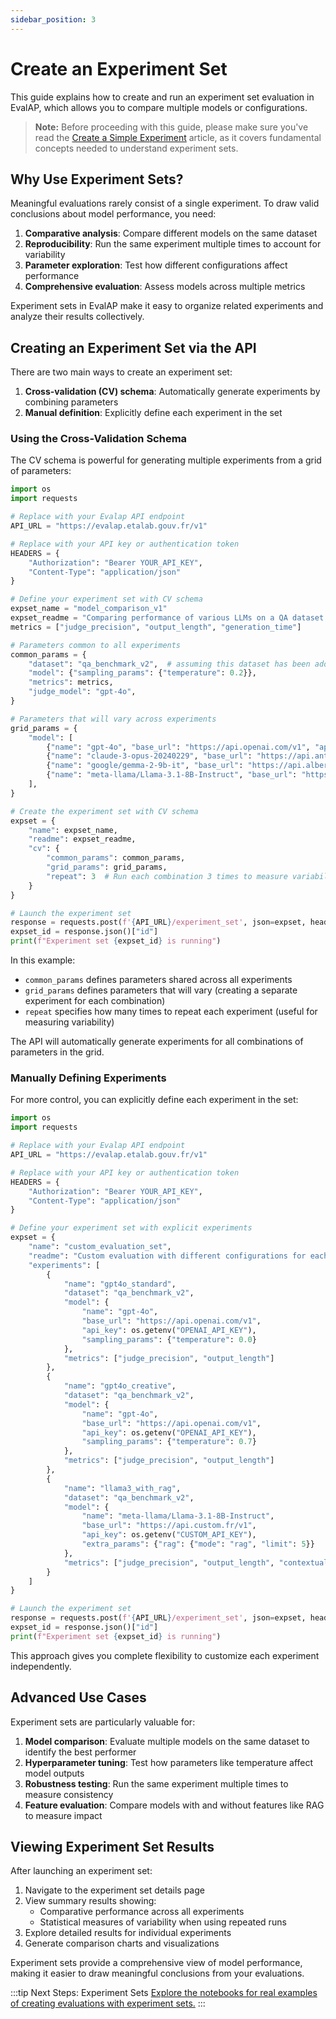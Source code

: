 ```yaml
---
sidebar_position: 3
---
```


# Create an Experiment Set

This guide explains how to create and run an experiment set evaluation  in EvalAP, which allows you to compare multiple models or configurations.

> **Note:** Before proceeding with this guide, please make sure you've read the [Create a Simple Experiment](create-a-simple-experiment) article, as it covers fundamental concepts needed to understand experiment sets.

## Why Use Experiment Sets?

Meaningful evaluations rarely consist of a single experiment. To draw valid conclusions about model performance, you need:

1. **Comparative analysis**: Compare different models on the same dataset
2. **Reproducibility**: Run the same experiment multiple times to account for variability
3. **Parameter exploration**: Test how different configurations affect performance
4. **Comprehensive evaluation**: Assess models across multiple metrics

Experiment sets in EvalAP make it easy to organize related experiments and analyze their results collectively.

## Creating an Experiment Set via the API

There are two main ways to create an experiment set:

1. **Cross-validation (CV) schema**: Automatically generate experiments by combining parameters
2. **Manual definition**: Explicitly define each experiment in the set

### Using the Cross-Validation Schema

The CV schema is powerful for generating multiple experiments from a grid of parameters:

```python
import os
import requests

# Replace with your Evalap API endpoint
API_URL = "https://evalap.etalab.gouv.fr/v1"

# Replace with your API key or authentication token
HEADERS = {
    "Authorization": "Bearer YOUR_API_KEY",
    "Content-Type": "application/json"
}

# Define your experiment set with CV schema
expset_name = "model_comparison_v1"
expset_readme = "Comparing performance of various LLMs on a QA dataset."
metrics = ["judge_precision", "output_length", "generation_time"]

# Parameters common to all experiments
common_params = {
    "dataset": "qa_benchmark_v2",  # assuming this dataset has been added before
    "model": {"sampling_params": {"temperature": 0.2}},
    "metrics": metrics,
    "judge_model": "gpt-4o",
}

# Parameters that will vary across experiments
grid_params = {
    "model": [
        {"name": "gpt-4o", "base_url": "https://api.openai.com/v1", "api_key": os.getenv("OPENAI_API_KEY")},
        {"name": "claude-3-opus-20240229", "base_url": "https://api.anthropic.com", "api_key": os.getenv("ANTHROPIC_API_KEY")},
        {"name": "google/gemma-2-9b-it", "base_url": "https://api.albert.fr/v1", "api_key": os.getenv("ALBERT_API_KEY")},
        {"name": "meta-llama/Llama-3.1-8B-Instruct", "base_url": "https://api.albert.fr/v1", "api_key": os.getenv("ALBERT_API_KEY")},
    ],
}

# Create the experiment set with CV schema
expset = {
    "name": expset_name,
    "readme": expset_readme,
    "cv": {
        "common_params": common_params,
        "grid_params": grid_params,
        "repeat": 3  # Run each combination 3 times to measure variability
    }
}

# Launch the experiment set
response = requests.post(f'{API_URL}/experiment_set', json=expset, headers=HEADERS)
expset_id = response.json()["id"]
print(f"Experiment set {expset_id} is running")
```

In this example:
- `common_params` defines parameters shared across all experiments
- `grid_params` defines parameters that will vary (creating a separate experiment for each combination)
- `repeat` specifies how many times to repeat each experiment (useful for measuring variability)

The API will automatically generate experiments for all combinations of parameters in the grid.

### Manually Defining Experiments

For more control, you can explicitly define each experiment in the set:

```python
import os
import requests

# Replace with your Evalap API endpoint
API_URL = "https://evalap.etalab.gouv.fr/v1"

# Replace with your API key or authentication token
HEADERS = {
    "Authorization": "Bearer YOUR_API_KEY",
    "Content-Type": "application/json"
}

# Define your experiment set with explicit experiments
expset = {
    "name": "custom_evaluation_set",
    "readme": "Custom evaluation with different configurations for each model.",
    "experiments": [
        {
            "name": "gpt4o_standard",
            "dataset": "qa_benchmark_v2",
            "model": {
                "name": "gpt-4o",
                "base_url": "https://api.openai.com/v1",
                "api_key": os.getenv("OPENAI_API_KEY"),
                "sampling_params": {"temperature": 0.0}
            },
            "metrics": ["judge_precision", "output_length"]
        },
        {
            "name": "gpt4o_creative",
            "dataset": "qa_benchmark_v2",
            "model": {
                "name": "gpt-4o",
                "base_url": "https://api.openai.com/v1",
                "api_key": os.getenv("OPENAI_API_KEY"),
                "sampling_params": {"temperature": 0.7}
            },
            "metrics": ["judge_precision", "output_length"]
        },
        {
            "name": "llama3_with_rag",
            "dataset": "qa_benchmark_v2",
            "model": {
                "name": "meta-llama/Llama-3.1-8B-Instruct",
                "base_url": "https://api.custom.fr/v1",
                "api_key": os.getenv("CUSTOM_API_KEY"),
                "extra_params": {"rag": {"mode": "rag", "limit": 5}}
            },
            "metrics": ["judge_precision", "output_length", "contextual_relevancy"]
        }
    ]
}

# Launch the experiment set
response = requests.post(f'{API_URL}/experiment_set', json=expset, headers=HEADERS)
expset_id = response.json()["id"]
print(f"Experiment set {expset_id} is running")
```

This approach gives you complete flexibility to customize each experiment independently.

## Advanced Use Cases

Experiment sets are particularly valuable for:

1. **Model comparison**: Evaluate multiple models on the same dataset to identify the best performer
2. **Hyperparameter tuning**: Test how parameters like temperature affect model outputs
3. **Robustness testing**: Run the same experiment multiple times to measure consistency
4. **Feature evaluation**: Compare models with and without features like RAG to measure impact

## Viewing Experiment Set Results

After launching an experiment set:

1. Navigate to the experiment set details page
2. View summary results showing:
   - Comparative performance across all experiments
   - Statistical measures of variability when using repeated runs
3. Explore detailed results for individual experiments
4. Generate comparison charts and visualizations

Experiment sets provide a comprehensive view of model performance, making it easier to draw meaningful conclusions from your evaluations.


:::tip Next Steps: Experiment Sets
[Explore the notebooks for real examples of creating evaluations with experiment sets.](https://github.com/etalab-ia/evalap/tree/main/notebooks)
:::
